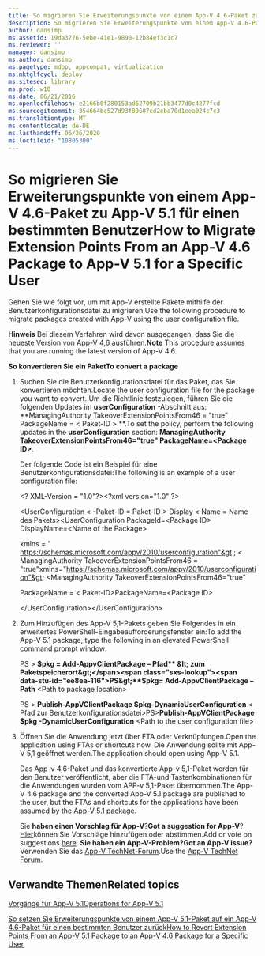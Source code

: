 ```yaml
---
title: So migrieren Sie Erweiterungspunkte von einem App-V 4.6-Paket zu App-V 5.1 für einen bestimmten Benutzer
description: So migrieren Sie Erweiterungspunkte von einem App-V 4.6-Paket zu App-V 5.1 für einen bestimmten Benutzer
author: dansimp
ms.assetid: 19da3776-5ebe-41e1-9890-12b84ef3c1c7
ms.reviewer: ''
manager: dansimp
ms.author: dansimp
ms.pagetype: mdop, appcompat, virtualization
ms.mktglfcycl: deploy
ms.sitesec: library
ms.prod: w10
ms.date: 06/21/2016
ms.openlocfilehash: e2166b0f280153ad62709b21bb3477d0c4277fcd
ms.sourcegitcommit: 354664bc527d93f80687cd2eba70d1eea024c7c3
ms.translationtype: MT
ms.contentlocale: de-DE
ms.lasthandoff: 06/26/2020
ms.locfileid: "10805300"
---
```

# <span data-ttu-id="ee8ea-103">So migrieren Sie Erweiterungspunkte von einem App-V 4.6-Paket zu App-V 5.1 für einen bestimmten Benutzer</span><span class="sxs-lookup"><span data-stu-id="ee8ea-103">How to Migrate Extension Points From an App-V 4.6 Package to App-V 5.1 for a Specific User</span></span>


<span data-ttu-id="ee8ea-104">Gehen Sie wie folgt vor, um mit App-V erstellte Pakete mithilfe der Benutzerkonfigurationsdatei zu migrieren.</span><span class="sxs-lookup"><span data-stu-id="ee8ea-104">Use the following procedure to migrate packages created with App-V using the user configuration file.</span></span>

<span data-ttu-id="ee8ea-105">**Hinweis**  Bei diesem Verfahren wird davon ausgegangen, dass Sie die neueste Version von App-V 4,6 ausführen.</span><span class="sxs-lookup"><span data-stu-id="ee8ea-105">**Note** This procedure assumes that you are running the latest version of App-V 4.6.</span></span>

**<span data-ttu-id="ee8ea-106">So konvertieren Sie ein Paket</span><span class="sxs-lookup"><span data-stu-id="ee8ea-106">To convert a package</span></span>**

1. <span data-ttu-id="ee8ea-107">Suchen Sie die Benutzerkonfigurationsdatei für das Paket, das Sie konvertieren möchten.</span><span class="sxs-lookup"><span data-stu-id="ee8ea-107">Locate the user configuration file for the package you want to convert.</span></span> <span data-ttu-id="ee8ea-108">Um die Richtlinie festzulegen, führen Sie die folgenden Updates im **userConfiguration** -Abschnitt aus: \*\*ManagingAuthority TakeoverExtensionPointsFrom46 = "true" PackageName = &lt; Paket-ID &gt; \*\*.</span><span class="sxs-lookup"><span data-stu-id="ee8ea-108">To set the policy, perform the following updates in the **userConfiguration** section: **ManagingAuthority TakeoverExtensionPointsFrom46="true" PackageName=&lt;Package ID&gt;**.</span></span>

   <span data-ttu-id="ee8ea-109">Der folgende Code ist ein Beispiel für eine Benutzerkonfigurationsdatei:</span><span class="sxs-lookup"><span data-stu-id="ee8ea-109">The following is an example of a user configuration file:</span></span>

   <span data-ttu-id="ee8ea-110">&lt;? XML-Version = "1.0"?&gt;</span><span class="sxs-lookup"><span data-stu-id="ee8ea-110">&lt;?xml version="1.0" ?&gt;</span></span>

   <span data-ttu-id="ee8ea-111">&lt;UserConfiguration &lt; -Paket-ID = Paket-ID &gt; Display &lt; Name = Name des Pakets&gt;</span><span class="sxs-lookup"><span data-stu-id="ee8ea-111">&lt;UserConfiguration PackageId=&lt;Package ID&gt; DisplayName=&lt;Name of the Package&gt;</span></span>

   <span data-ttu-id="ee8ea-112">xmlns = " <https://schemas.microsoft.com/appv/2010/userconfiguration"&gt> ; &lt; ManagingAuthority TakeoverExtensionPointsFrom46 = "true"</span><span class="sxs-lookup"><span data-stu-id="ee8ea-112">xmlns="<https://schemas.microsoft.com/appv/2010/userconfiguration"&gt>; &lt;ManagingAuthority TakeoverExtensionPointsFrom46="true"</span></span>

   <span data-ttu-id="ee8ea-113">PackageName = &lt; Paket-ID&gt;</span><span class="sxs-lookup"><span data-stu-id="ee8ea-113">PackageName=&lt;Package ID&gt;</span></span>

   <span data-ttu-id="ee8ea-114">&lt;/UserConfiguration&gt;</span><span class="sxs-lookup"><span data-stu-id="ee8ea-114">&lt;/UserConfiguration&gt;</span></span>

2. <span data-ttu-id="ee8ea-115">Zum Hinzufügen des App-V 5,1-Pakets geben Sie Folgendes in ein erweitertes PowerShell-Eingabeaufforderungsfenster ein:</span><span class="sxs-lookup"><span data-stu-id="ee8ea-115">To add the App-V 5.1 package, type the following in an elevated PowerShell command prompt window:</span></span>

   <span data-ttu-id="ee8ea-116">PS &gt; **$pkg = Add-AppvClientPackage – Pfad** &lt; zum Paketspeicherort&gt;</span><span class="sxs-lookup"><span data-stu-id="ee8ea-116">PS&gt;**$pkg= Add-AppvClientPackage –Path** &lt;Path to package location&gt;</span></span>

   <span data-ttu-id="ee8ea-117">PS &gt; **Publish-AppVClientPackage $pkg-DynamicUserConfiguration** &lt; Pfad zur Benutzerkonfigurationsdatei&gt;</span><span class="sxs-lookup"><span data-stu-id="ee8ea-117">PS&gt;**Publish-AppVClientPackage $pkg -DynamicUserConfiguration** &lt;Path to the user configuration file&gt;</span></span>

3. <span data-ttu-id="ee8ea-118">Öffnen Sie die Anwendung jetzt über FTA oder Verknüpfungen.</span><span class="sxs-lookup"><span data-stu-id="ee8ea-118">Open the application using FTAs or shortcuts now.</span></span> <span data-ttu-id="ee8ea-119">Die Anwendung sollte mit App-V 5,1 geöffnet werden.</span><span class="sxs-lookup"><span data-stu-id="ee8ea-119">The application should open using App-V 5.1.</span></span>

   <span data-ttu-id="ee8ea-120">Das App-v 4,6-Paket und das konvertierte App-v 5,1-Paket werden für den Benutzer veröffentlicht, aber die FTA-und Tastenkombinationen für die Anwendungen wurden vom APP-v 5,1-Paket übernommen.</span><span class="sxs-lookup"><span data-stu-id="ee8ea-120">The App-V 4.6 package and the converted App-V 5.1 package are published to the user, but the FTAs and shortcuts for the applications have been assumed by the App-V 5.1 package.</span></span>

   <span data-ttu-id="ee8ea-121">Sie **haben einen Vorschlag für App-V**?</span><span class="sxs-lookup"><span data-stu-id="ee8ea-121">**Got a suggestion for App-V**?</span></span> <span data-ttu-id="ee8ea-122">[Hier](http://appv.uservoice.com/forums/280448-microsoft-application-virtualization)können Sie Vorschläge hinzufügen oder abstimmen.</span><span class="sxs-lookup"><span data-stu-id="ee8ea-122">Add or vote on suggestions [here](http://appv.uservoice.com/forums/280448-microsoft-application-virtualization).</span></span> **<span data-ttu-id="ee8ea-123">Sie haben ein App-V-Problem?</span><span class="sxs-lookup"><span data-stu-id="ee8ea-123">Got an App-V issue?</span></span>** <span data-ttu-id="ee8ea-124">Verwenden Sie das [App-V TechNet-Forum](https://social.technet.microsoft.com/Forums/home?forum=mdopappv).</span><span class="sxs-lookup"><span data-stu-id="ee8ea-124">Use the [App-V TechNet Forum](https://social.technet.microsoft.com/Forums/home?forum=mdopappv).</span></span>

## <span data-ttu-id="ee8ea-125">Verwandte Themen</span><span class="sxs-lookup"><span data-stu-id="ee8ea-125">Related topics</span></span>


[<span data-ttu-id="ee8ea-126">Vorgänge für App-V 5.1</span><span class="sxs-lookup"><span data-stu-id="ee8ea-126">Operations for App-V 5.1</span></span>](operations-for-app-v-51.md)

[<span data-ttu-id="ee8ea-127">So setzen Sie Erweiterungspunkte von einem App-V 5.1-Paket auf ein App-V 4.6-Paket für einen bestimmten Benutzer zurück</span><span class="sxs-lookup"><span data-stu-id="ee8ea-127">How to Revert Extension Points From an App-V 5.1 Package to an App-V 4.6 Package for a Specific User</span></span>](how-to-revert-extension-points-from-an-app-v-51-package-to-an-app-v-46-package-for-a-specific-user.md)

 

 





